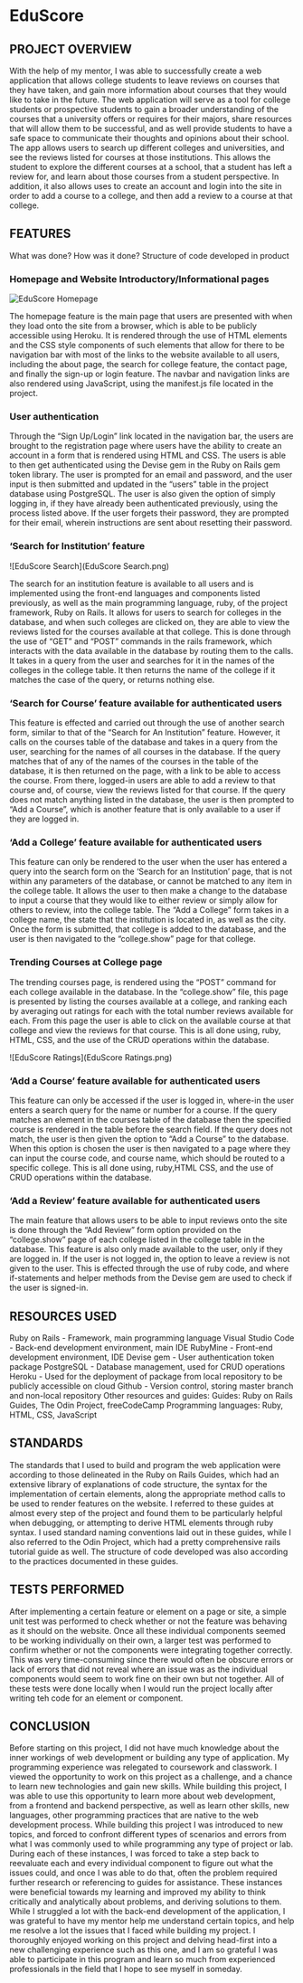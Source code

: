 # EduScore

## PROJECT OVERVIEW
With the help of my mentor, I was able to successfully create a web application that allows college students to leave reviews on courses that they have taken, and gain more information about courses that they would like to take in the future. The web application will serve as a tool for college students or prospective students to gain a broader understanding of the courses that a university offers or requires for their majors, share resources that will allow them to be successful, and as well provide students to have a safe space to communicate their thoughts and opinions about their school. The app allows users to search up different colleges and universities, and see the reviews listed for courses at those institutions. This allows the student to explore the different courses at a school, that a student has left a review for, and learn about those courses from a student perspective. In addition,  it also allows uses to create an account and login into the site in order to add a course to a college, and then add a review to a course at that college. 

## FEATURES
What was done? How was it done? 
Structure of code developed in product

### Homepage and Website Introductory/Informational pages
![EduScore Homepage](EduScore.png)

The homepage feature is the main page that users are presented with when they load onto the site from a browser, which is able to be publicly accessible using Heroku. It is rendered through the use of HTML elements and the CSS style components of such elements that allow for there to be navigation bar with most of the links to the website available to all users, including the about page, the search for college feature, the contact page, and finally the sign-up or login feature. The navbar and navigation links are also rendered using JavaScript, using the manifest.js file located in the project. 

### User authentication

Through the “Sign Up/Login” link located in the navigation bar, the users are brought to the registration page where users have the ability to create an account in a form that is rendered using HTML and CSS. The users is able to then get authenticated using the Devise gem in the Ruby on Rails gem token library. The user is prompted for an email and password, and the user input is then submitted and updated in the “users” table in the project database using PostgreSQL. The user is also given the option of simply logging in, if they have already been authenticated previously, using the process listed above. If the user forgets their password, they are prompted for their email, wherein instructions are sent about resetting their password. 


### ‘Search for Institution’ feature 
![EduScore Search](EduScore Search.png)

The search for an institution feature is available to all users and is implemented using the front-end languages and components listed previously, as well as the main programming language, ruby, of the project framework, Ruby on Rails. It allows for users to search for colleges in the database, and when such colleges are clicked on, they are able to view the reviews listed for the courses available at that college. This is done through the use of “GET” and “POST” commands in the rails framework, which interacts with the data available in the database by routing them to the calls. It takes in a query from the user and searches for it in the names of the colleges in the college table. It then returns the name of the college if it matches the case of the query, or returns nothing else. 


### ‘Search for Course’ feature available for authenticated users

This feature is effected and carried out through the use of another search form, similar to that of the “Search for An Institution” feature. However, it calls on the courses table of the database and takes in a query from the user, searching for the names of all courses in the database. If the query matches that of any of the names of the courses in the table of the database, it is then returned on the page, with a link to be able to access the course. From there, logged-in users are able to add a review to that course and, of course, view the reviews listed for that course. If the query does not match anything listed in the database, the user is then prompted to “Add a Course”, which is another feature that is only available to a user if they are logged in. 


### ‘Add a College’ feature available for authenticated users 

This feature can only be rendered to the user when the user has entered a query into the search form on the ‘Search for an Institution’ page, that is not within any parameters of the database, or cannot be matched to any item in the college table. It allows the user to then make a change to the database to input a course that they would like to either review or simply allow for others to review, into the college table. The “Add a College” form takes in a college name, the state that the institution is located in, as well as the city. Once the form is submitted, that college is added to the database, and the user is then navigated to the “college.show” page for that college. 



### Trending Courses at College page

The trending courses page, is rendered using the “POST” command for each college available in the database. In the “college.show” file, this page is presented by listing the courses available at a college, and ranking each by averaging out ratings for each with the total number reviews available for each. From this page the user is able to click on the available course at that college and view the reviews for that course. This is all done using, ruby, HTML, CSS, and the use of the CRUD operations within the database. 

![EduScore Ratings](EduScore Ratings.png)


### ‘Add a Course’ feature available for authenticated users

This feature can only be accessed if the user is logged in, where-in the user enters a search query for the name or number for a course. If the query matches an element in the courses table of the database then the specified course is rendered in the table before the search field. If the query does not match, the user is then given the option to “Add a Course” to the database. When this option is chosen the user is then navigated to a page where they can input the course code, and course name, which should be routed to a specific college. This is all done using, ruby,HTML CSS, and the use of CRUD operations within the database.


### ‘Add a Review’ feature available for authenticated users 
The main feature that allows users to be able to input reviews onto the site is done through the “Add Review” form option provided on the “college.show” page of each college listed in the college table in the database. This feature is also only made available to the user, only if they are logged in. If the user is not logged in, the option to leave a review is not given to the user. This is effected through the use of ruby code, and where if-statements and helper methods from the Devise gem are used to check if the user is signed-in. 

## RESOURCES USED
Ruby on Rails - Framework, main programming language
Visual Studio Code - Back-end development environment, main IDE
RubyMine - Front-end development environment, IDE
Devise gem - User authentication token package
PostgreSQL - Database management, used for CRUD operations
Heroku - Used for the deployment of package from local repository to be publicly accessible on cloud
Github - Version control, storing master branch and non-local repository
Other resources and guides: 
Guides: Ruby on Rails Guides, The Odin Project, freeCodeCamp
Programming languages: Ruby, HTML, CSS, JavaScript

## STANDARDS
The standards that I used to build and program the web application were according to those delineated in the Ruby on Rails Guides, which had an extensive library of explanations of code structure, the syntax for the implementation of certain elements, along the appropriate method calls to be used to render features on the website. I referred to these guides at almost every step of the project and found them to be particularly helpful when debugging, or attempting to derive HTML elements through ruby syntax. I used standard naming conventions laid out in these guides, while I also referred to the Odin Project, which had a pretty comprehensive rails tutorial guide as well. 
The structure of code developed was also according to the practices documented in these guides. 

## TESTS PERFORMED
After implementing a certain feature or element on a page or site, a simple unit test was performed to check whether or not the feature was behaving as it should on the website. Once all these individual components seemed to be working individually on their own, a larger test was performed to confirm whether or not the components were integrating together correctly. This was very time-consuming since there would often be obscure errors or lack of errors that did not reveal where an issue was as the individual components would seem to work fine on their own but not together. All of these tests were done locally when I would run the project locally after writing teh code for an element or component. 

## CONCLUSION
Before starting on this project, I did not have much knowledge about the inner workings of web development or building any type of application. My programming experience was relegated to coursework and classwork. I viewed the opportunity to work on this project as a challenge, and a chance to learn new technologies and gain new skills. While building this project, I was able to use this opportunity to learn more about web development, from a frontend and backend perspective, as well as learn other skills, new languages, other programming practices that are native to the web development process. 
While building this project I was introduced to new topics, and forced to confront different types of scenarios and errors from what I was commonly used to while programming any type of project or lab. During each of these instances, I was forced to take a step back to reevaluate each and every individual component to figure out what the issues could, and once I was able to do that, often the problem required further research or referencing to guides for assistance. These instances were beneficial towards my learning and improved my ability to think critically and analytically about problems, and deriving solutions to them.  While I struggled a lot with the back-end development of the application, I was grateful to have my mentor help me understand certain topics, and help me resolve a lot the issues that I faced while building my project. 
I thoroughly enjoyed working on this project and delving head-first into a new challenging experience such as this one, and I am so grateful I was able to participate in this program and learn so much from experienced professionals in the field that I hope to see myself in someday. 
